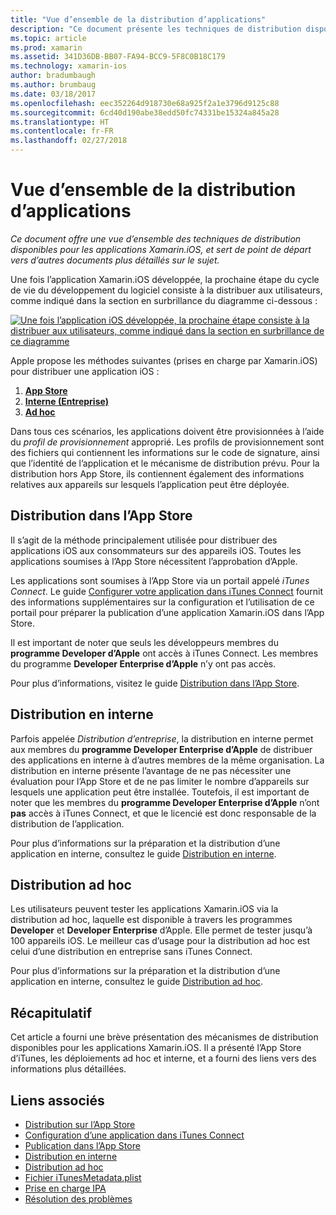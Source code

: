 ```yaml
---
title: "Vue d’ensemble de la distribution d’applications"
description: "Ce document présente les techniques de distribution disponibles pour les applications Xamarin.iOS, et sert de point de départ vers d’autres documents plus détaillés sur le sujet."
ms.topic: article
ms.prod: xamarin
ms.assetid: 341D36DB-BB07-FA94-BCC9-5F8C0B18C179
ms.technology: xamarin-ios
author: bradumbaugh
ms.author: brumbaug
ms.date: 03/18/2017
ms.openlocfilehash: eec352264d918730e68a925f2a1e3796d9125c88
ms.sourcegitcommit: 6cd40d190abe38edd50fc74331be15324a845a28
ms.translationtype: HT
ms.contentlocale: fr-FR
ms.lasthandoff: 02/27/2018
---
```

# <a name="app-distribution-overview"></a>Vue d’ensemble de la distribution d’applications

_Ce document offre une vue d’ensemble des techniques de distribution disponibles pour les applications Xamarin.iOS, et sert de point de départ vers d’autres documents plus détaillés sur le sujet._

Une fois l’application Xamarin.iOS développée, la prochaine étape du cycle de vie du développement du logiciel consiste à la distribuer aux utilisateurs, comme indiqué dans la section en surbrillance du diagramme ci-dessous :


[![](images/publishingdiagram.png "Une fois l’application iOS développée, la prochaine étape consiste à la distribuer aux utilisateurs, comme indiqué dans la section en surbrillance de ce diagramme")](images/publishingdiagram.png)


Apple propose les méthodes suivantes (prises en charge par Xamarin.iOS) pour distribuer une application iOS :

1. [**App Store**](#App_Store_Distribution)
2. [**Interne (Entreprise)**](#In-House_Distribution)
2. [**Ad hoc**](#Ad_Hoc_Distribution)

Dans tous ces scénarios, les applications doivent être provisionnées à l’aide du *profil de provisionnement* approprié. Les profils de provisionnement sont des fichiers qui contiennent les informations sur le code de signature, ainsi que l’identité de l’application et le mécanisme de distribution prévu. Pour la distribution hors App Store, ils contiennent également des informations relatives aux appareils sur lesquels l’application peut être déployée.

## <a name="app-store-distribution"></a>Distribution dans l’App Store

Il s’agit de la méthode principalement utilisée pour distribuer des applications iOS aux consommateurs sur des appareils iOS. Toutes les applications soumises à l’App Store nécessitent l’approbation d’Apple.

Les applications sont soumises à l’App Store via un portail appelé *iTunes Connect*. Le guide [Configurer votre application dans iTunes Connect](~/ios/deploy-test/app-distribution/app-store-distribution/itunesconnect.md) fournit des informations supplémentaires sur la configuration et l’utilisation de ce portail pour préparer la publication d’une application Xamarin.iOS dans l’App Store.

Il est important de noter que seuls les développeurs membres du **programme Developer d’Apple** ont accès à iTunes Connect. Les membres du programme **Developer Enterprise d’Apple** n’y ont pas accès.

Pour plus d’informations, visitez le guide [Distribution dans l’App Store](~/ios/deploy-test/app-distribution/app-store-distribution/index.md).

## <a name="in-house-distribution"></a>Distribution en interne

Parfois appelée *Distribution d’entreprise*, la distribution en interne permet aux membres du **programme Developer Enterprise d’Apple** de distribuer des applications en interne à d’autres membres de la même organisation. La distribution en interne présente l’avantage de ne pas nécessiter une évaluation pour l’App Store et de ne pas limiter le nombre d’appareils sur lesquels une application peut être installée. Toutefois, il est important de noter que les membres du **programme Developer Enterprise d’Apple** n’ont **pas** accès à iTunes Connect, et que le licencié est donc responsable de la distribution de l’application.

Pour plus d’informations sur la préparation et la distribution d’une application en interne, consultez le guide [Distribution en interne](~/ios/deploy-test/app-distribution/in-house-distribution.md).


## <a name="ad-hoc-distribution"></a>Distribution ad hoc

Les utilisateurs peuvent tester les applications Xamarin.iOS via la distribution ad hoc, laquelle est disponible à travers les programmes **Developer** et **Developer Enterprise** d’Apple. Elle permet de tester jusqu’à 100 appareils iOS. Le meilleur cas d’usage pour la distribution ad hoc est celui d’une distribution en entreprise sans iTunes Connect.

Pour plus d’informations sur la préparation et la distribution d’une application en interne, consultez le guide [Distribution ad hoc](~/ios/deploy-test/app-distribution/ad-hoc-distribution.md).

## <a name="summary"></a>Récapitulatif

Cet article a fourni une brève présentation des mécanismes de distribution disponibles pour les applications Xamarin.iOS. Il a présenté l’App Store d’iTunes, les déploiements ad hoc et interne, et a fourni des liens vers des informations plus détaillées.

## <a name="related-links"></a>Liens associés

- [Distribution sur l’App Store](~/ios/deploy-test/app-distribution/app-store-distribution/index.md)
- [Configuration d’une application dans iTunes Connect](~/ios/deploy-test/app-distribution/app-store-distribution/itunesconnect.md)
- [Publication dans l’App Store](~/ios/deploy-test/app-distribution/app-store-distribution/publishing-to-the-app-store.md)
- [Distribution en interne](~/ios/deploy-test/app-distribution/in-house-distribution.md)
- [Distribution ad hoc](~/ios/deploy-test/app-distribution/ad-hoc-distribution.md)
- [Fichier iTunesMetadata.plist](~/ios/deploy-test/app-distribution/itunesmetadata.md)
- [Prise en charge IPA](~/ios/deploy-test/app-distribution/ipa-support.md)
- [Résolution des problèmes](~/ios/deploy-test/troubleshooting.md)
